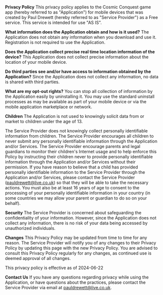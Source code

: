 
**Privacy Policy**
This privacy policy applies to the Cosmic Conquest game app (hereby referred to as "Application") for mobile devices that was created by Paul Drewett (hereby referred to as "Service Provider") as a Free service. This service is intended for use "AS IS".

  
**What information does the Application obtain and how is it used?**
The Application does not obtain any information when you download and use it. Registration is not required to use the Application.

  
**Does the Application collect precise real time location information of the device?**
This Application does not collect precise information about the location of your mobile device.

  
**Do third parties see and/or have access to information obtained by the Application?**
Since the Application does not collect any information, no data is shared with third parties.

  
**What are my opt-out rights?**
You can stop all collection of information by the Application easily by uninstalling it. You may use the standard uninstall processes as may be available as part of your mobile device or via the mobile application marketplace or network.

  
**Children**
The Application is not used to knowingly solicit data from or market to children under the age of 13.

The Service Provider does not knowingly collect personally identifiable information from children. The Service Provider encourages all children to never submit any personally identifiable information through the Application and/or Services. The Service Provider encourage parents and legal guardians to monitor their children's Internet usage and to help enforce this Policy by instructing their children never to provide personally identifiable information through the Application and/or Services without their permission. If you have reason to believe that a child has provided personally identifiable information to the Service Provider through the Application and/or Services, please contact the Service Provider (pauldrewett@live.co.uk) so that they will be able to take the necessary actions. You must also be at least 16 years of age to consent to the processing of your personally identifiable information in your country (in some countries we may allow your parent or guardian to do so on your behalf).

  
**Security**
The Service Provider is concerned about safeguarding the confidentiality of your information. However, since the Application does not collect any information, there is no risk of your data being accessed by unauthorized individuals.

  
**Changes**
This Privacy Policy may be updated from time to time for any reason. The Service Provider will notify you of any changes to their Privacy Policy by updating this page with the new Privacy Policy. You are advised to consult this Privacy Policy regularly for any changes, as continued use is deemed approval of all changes.

This privacy policy is effective as of 2024-06-22


**Contact Us**
If you have any questions regarding privacy while using the Application, or have questions about the practices, please contact the Service Provider via email at pauldrewett@live.co.uk.
